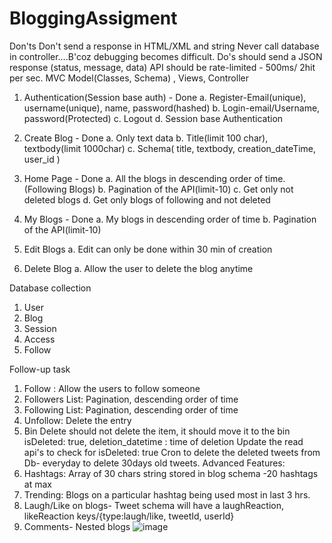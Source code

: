 # BloggingAssigment

Don'ts
Don't send a response in HTML/XML and string
Never call database in controller….B'coz debugging becomes difficult.
Do's
 should send a JSON response (status, message, data)
API should be rate-limited - 500ms/ 2hit per sec.
MVC Model(Classes, Schema) , Views, Controller

1. Authentication(Session base auth) - Done
a. Register-Email(unique), username(unique), name, password(hashed)
b. Login-email/Username, password(Protected)
c. Logout
d. Session base Authentication

2. Create Blog -  Done
a. Only text data
b. Title(limit 100 char), textbody(limit 1000char)
c. Schema( title, textbody, creation_dateTime, user_id )

3. Home Page - Done
a. All the blogs in descending order of time. (Following Blogs)
b. Pagination of the API(limit-10)
c. Get only not deleted blogs
d. Get only blogs of following and not deleted

4. My Blogs - Done
a. My blogs in descending order of time
b. Pagination of the API(limit-10)

5. Edit Blogs
a. Edit can only be done within 30 min of creation

6. Delete Blog
a. Allow the user to delete the blog anytime

Database collection
1. User
2. Blog
3. Session
4. Access
5. Follow

Follow-up task
1. Follow : Allow the users to follow someone
2. Followers List: Pagination, descending order of time
3. Following List: Pagination, descending order of time
4. Unfollow: Delete the entry
5. Bin
Delete should not delete the item, it should move it to the bin
isDeleted: true, deletion_datetime : time of deletion
Update the read api's to check for isDeleted: true
Cron to delete the deleted tweets from Db- everyday to delete 30days old tweets.
Advanced Features:
1. Hashtags: 
Array of 30 chars string stored in blog schema -20 hashtags at max
2. Trending: Blogs on a particular hashtag being used most in last 3 hrs.
3. Laugh/Like on blogs- Tweet schema will have a laughReaction, likeReaction keys/{type:laugh/like, tweetId, userId}
4. Comments- Nested blogs
![image](https://github.com/Powerpoffgirl/BloggingAssigment/assets/80877414/0628987c-631c-44d5-abb5-ca063a2ae533)
